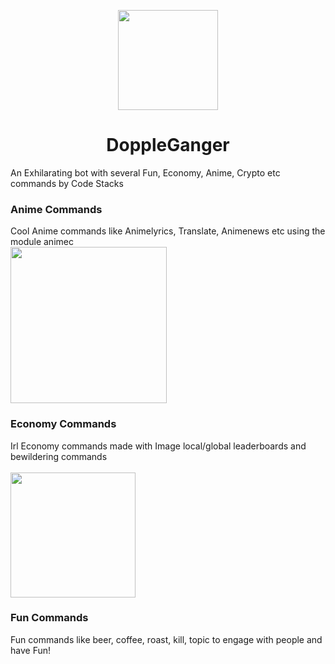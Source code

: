 <p align="center">
	<img src="https://i.imgur.com/Rti3KK5.png" height="160px" width="160px" />
</p>

<p align = "center"><h1 align = "center">DoppleGanger</h1></p>

<p>An Exhilarating bot with several Fun, Economy, Anime, Crypto etc commands by Code Stacks</p>

### Anime Commands

Cool Anime commands like Animelyrics, Translate, Animenews etc using the module animec
<br>
<img src="https://i.imgur.com/flnblMH.png" width = "250px">

### Economy Commands

Irl Economy commands made with Image local/global leaderboards and bewildering commands
<br>						    
<img src="https://cdn.discordapp.com/attachments/818692123942453299/874130052537802752/leader.png" width = "200px">

### Fun Commands

Fun commands like beer, coffee, roast, kill, topic to engage with people and have Fun!
